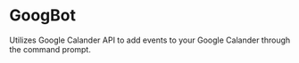 # GoogBot
 Utilizes Google Calander API to add events to your Google Calander through the command prompt.
